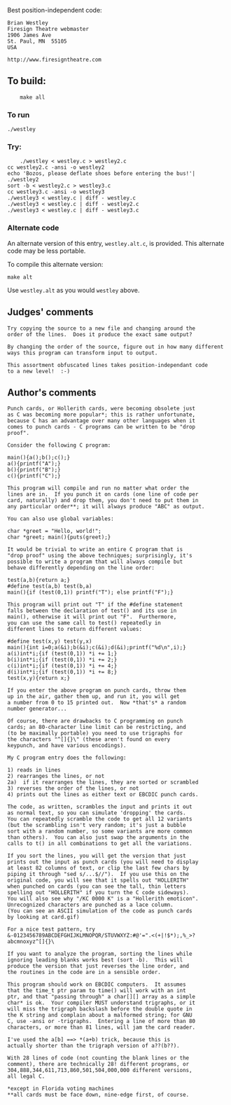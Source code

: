 Best position-independent code:

    Brian Westley
    Firesign Theatre webmaster
    1906 James Ave
    St. Paul, MN  55105
    USA

    http://www.firesigntheatre.com

## To build:

        make all

### To run

	./westley

### Try:

    	./westley < westley.c > westley2.c
	cc westley2.c -ansi -o westley2
	echo 'Bozos, please deflate shoes before entering the bus!'| ./westley2
	sort -b < westley2.c > westley3.c
	cc westley3.c -ansi -o westley3
	./westley3 < westley.c | diff - westley.c
	./westley3 < westley.c | diff - westley2.c
	./westley3 < westley.c | diff - westley3.c

### Alternate code

An alternate version of this entry, `westley.alt.c`, is provided.  This alternate code may be less portable.

To compile this alternate version:

    make alt

Use `westley.alt` as you would `westley` above.

## Judges' comments

    Try copying the source to a new file and changing around the
    order of the lines.  Does it produce the exact same output?

    By changing the order of the source, figure out in how many different
    ways this program can transform input to output.

    This assortment obfuscated lines takes position-independant code
    to a new level!  :-)

## Author's comments

    Punch cards, or Hollerith cards, were becoming obsolete just
    as C was becoming more popular*; this is rather unfortunate,
    because C has an advantage over many other languages when it
    comes to punch cards - C programs can be written to be "drop
    proof".

    Consider the following C program:

    main(){a();b();c();}
    a(){printf("A");}
    b(){printf("B");}
    c(){printf("C");}

    This program will compile and run no matter what order the
    lines are in.  If you punch it on cards (one line of code per
    card, naturally) and drop them, you don't need to put them in
    any particular order**; it will always produce "ABC" as output.

    You can also use global variables:

    char *greet = "Hello, world!";
    char *greet; main(){puts(greet);}

    It would be trivial to write an entire C program that is
    "drop proof" using the above techniques; surprisingly, it's
    possible to write a program that will always compile but
    behave differently depending on the line order:

    test(a,b){return a;}
    #define test(a,b) test(b,a)
    main(){if (test(0,1)) printf("T"); else printf("F");}

    This program will print out "T" if the #define statement
    falls between the declaration of test() and its use in
    main(), otherwise it will print out "F".  Furthermore,
    you can use the same call to test() repeatedly in
    different lines to return different values:

    #define test(x,y) test(y,x)
    main(){int i=0;a(&i);b(&i);c(&i);d(&i);printf("%d\n",i);}
    a(i)int*i;{if (test(0,1)) *i += 1;}
    b(i)int*i;{if (test(0,1)) *i += 2;}
    c(i)int*i;{if (test(0,1)) *i += 4;}
    d(i)int*i;{if (test(0,1)) *i += 8;}
    test(x,y){return x;}

    If you enter the above program on punch cards, throw them
    up in the air, gather them up, and run it, you will get
    a number from 0 to 15 printed out.  Now *that's* a random
    number generator...

    Of course, there are drawbacks to C programming on punch
    cards; an 80-character line limit can be restricting, and
    (to be maximally portable) you need to use trigraphs for
    the characters "^[]{}\" (these aren't found on every
    keypunch, and have various encodings).

    My C program entry does the following:

    1) reads in lines
    2) rearranges the lines, or not
    2a)  if it rearranges the lines, they are sorted or scrambled
    3) reverses the order of the lines, or not
    4) prints out the lines as either text or EBCDIC punch cards.

    The code, as written, scrambles the input and prints it out
    as normal text, so you can simulate 'dropping' the cards.
    You can repeatedly scramble the code to get all 12 variants
    (but the scrambling isn't very random; it's just a bubble
    sort with a random number, so some variants are more common
    than others).  You can also just swap the arguments in the
    calls to t() in all combinations to get all the variations.

    If you sort the lines, you will get the version that just
    prints out the input as punch cards (you will need to display
    at least 82 columns of text, or clip the last few chars by
    piping it through "sed s/...$//").  If you use this on the
    original code, you will see that it spells out "HOLLERITH"
    when punched on cards (you can see the tall, thin letters
    spelling out "HOLLERITH" if you turn the C code sideways).
    You will also see why "/KC 0000 K" is a "Hollerith emoticon".
    Unrecognized characters are punched as a lace column.
    (You can see an ASCII simulation of the code as punch cards
    by looking at card.gif)

    For a nice test pattern, try
    &-0123456789ABCDEFGHIJKLMNOPQR/STUVWXYZ:#@'=".<(+|!$*);,%_>?abcmnoxyz^[]{}\

    If you want to analyze the program, sorting the lines while
    ignoring leading blanks works best (sort -b).  This will
    produce the version that just reverses the line order, and
    the routines in the code are in a sensible order.

    This program should work on EBCDIC computers.  It assumes
    that the time_t ptr param to time() will work with an int
    ptr, and that "passing through" a char[][] array as a simple
    char* is ok.  Your compiler MUST understand trigraphs, or it
    will miss the trigraph backslash before the double quote in
    the K string and complain about a malformed string; for GNU
    C, use -ansi or -trigraphs.  Entering a line of more than 80
    characters, or more than 81 lines, will jam the card reader.

    I've used the a[b] ==> *(a+b) trick, because this is
    actually shorter than the trigraph version of a??(b??).

    With 28 lines of code (not counting the blank lines or the
    comment), there are technically 28! different programs, or
    304,888,344,611,713,860,501,504,000,000 different versions,
    all legal C.

    *except in Florida voting machines
    **all cards must be face down, nine-edge first, of course.
